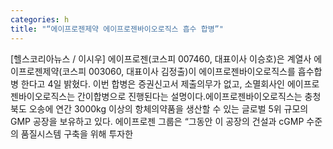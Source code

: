 ```yaml
---
categories: h
title: "“에이프로젠제약 에이프로젠바이오로직스 흡수 합병”"
---
```

[헬스코리아뉴스 / 이시우] 에이프로젠(코스피 007460, 대표이사 이승호)은 계열사 에이프로젠제약(코스피 003060, 대표이사 김정출)이 에이프로젠바이오로직스를 흡수합병 한다고 4일 밝혔다. 이번 합병은 증권신고서 제출의무가 없고, 소멸회사인 에이프로젠바이오로직스는 간이합병으로 진행된다는 설명이다.에이프로젠바이오로직스는 충청북도 오송에 연간 3000kg 이상의 항체의약품을 생산할 수 있는 글로벌 5위 규모의 GMP 공장을 보유하고 있다. 에이프로젠 그룹은 “그동안 이 공장의 건설과 cGMP 수준의 품질시스템 구축을 위해 투자한